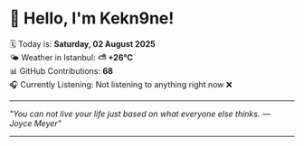 # 👋 Hello, I'm Kekn9ne!

🗓️ Today is: **Saturday, 02 August 2025**  
🌤️ Weather in Istanbul: **⛅️  +26°C**  
📊 GitHub Contributions: **68**  
🎧 Currently Listening: Not listening to anything right now ❌

---

_"You can not live your life just based on what everyone else thinks. — *Joyce Meyer*"_

---
